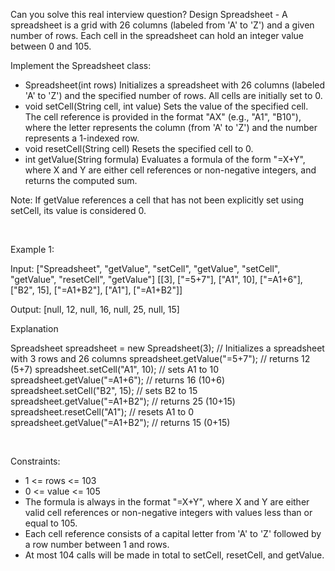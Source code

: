 Can you solve this real interview question? Design Spreadsheet - A spreadsheet is a grid with 26 columns (labeled from 'A' to 'Z') and a given number of rows. Each cell in the spreadsheet can hold an integer value between 0 and 105.

Implement the Spreadsheet class:

 * Spreadsheet(int rows) Initializes a spreadsheet with 26 columns (labeled 'A' to 'Z') and the specified number of rows. All cells are initially set to 0.
 * void setCell(String cell, int value) Sets the value of the specified cell. The cell reference is provided in the format "AX" (e.g., "A1", "B10"), where the letter represents the column (from 'A' to 'Z') and the number represents a 1-indexed row.
 * void resetCell(String cell) Resets the specified cell to 0.
 * int getValue(String formula) Evaluates a formula of the form "=X+Y", where X and Y are either cell references or non-negative integers, and returns the computed sum.

Note: If getValue references a cell that has not been explicitly set using setCell, its value is considered 0.

 

Example 1:

Input:
["Spreadsheet", "getValue", "setCell", "getValue", "setCell", "getValue", "resetCell", "getValue"]
[[3], ["=5+7"], ["A1", 10], ["=A1+6"], ["B2", 15], ["=A1+B2"], ["A1"], ["=A1+B2"]]

Output:
[null, 12, null, 16, null, 25, null, 15]

Explanation

Spreadsheet spreadsheet = new Spreadsheet(3); // Initializes a spreadsheet with 3 rows and 26 columns
spreadsheet.getValue("=5+7"); // returns 12 (5+7)
spreadsheet.setCell("A1", 10); // sets A1 to 10
spreadsheet.getValue("=A1+6"); // returns 16 (10+6)
spreadsheet.setCell("B2", 15); // sets B2 to 15
spreadsheet.getValue("=A1+B2"); // returns 25 (10+15)
spreadsheet.resetCell("A1"); // resets A1 to 0
spreadsheet.getValue("=A1+B2"); // returns 15 (0+15)

 

Constraints:

 * 1 <= rows <= 103
 * 0 <= value <= 105
 * The formula is always in the format "=X+Y", where X and Y are either valid cell references or non-negative integers with values less than or equal to 105.
 * Each cell reference consists of a capital letter from 'A' to 'Z' followed by a row number between 1 and rows.
 * At most 104 calls will be made in total to setCell, resetCell, and getValue.
